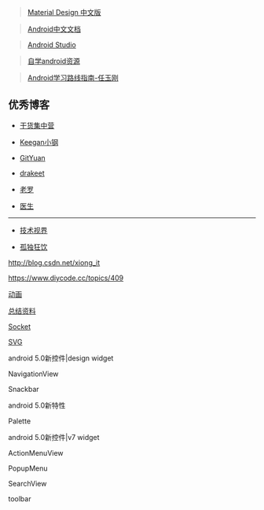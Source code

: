 > [Material Design 中文版](http://design.1sters.com/)

> [Android中文文档](https://developer.android.com/develop/index.html)

> [Android Studio](http://www.android-studio.org/index.php)

> [自学android资源](http://123.w3cschool.cn/navandroid_study)

> [Android学习路线指南-任玉刚](http://blog.csdn.net/singwhatiwanna/article/details/49560409/)

## 优秀博客

- [干货集中营](http://gank.io/)

- [Keegan小钢](http://keeganlee.me/)

- [GitYuan](http://gityuan.com/)

- [drakeet](https://drakeet.me/)

- [老罗](http://blog.csdn.net/Luoshengyang)

- [医生](http://blog.csdn.net/eclipsexys)

--------

- [技术视界](http://blog.coderclock.com/)

- [孤独狂饮](http://www.gdky005.com/)

http://blog.csdn.net/xiong_it

https://www.diycode.cc/topics/409

[动画](http://www.jcodecraeer.com/a/anzhuokaifa/androidkaifa/2017/0624/8110.html)

[总结资料](https://juejin.im/post/5940e0f6128fe1006a0d6cd9)

[Socket](http://www.jianshu.com/p/089fb79e308b)

[SVG](http://www.cnblogs.com/yuhanghzsd/p/5466846.html)

android 5.0新控件|design widget

NavigationView

Snackbar

android 5.0新特性

Palette

android 5.0新控件|v7 widget

ActionMenuView

PopupMenu

SearchView

toolbar



